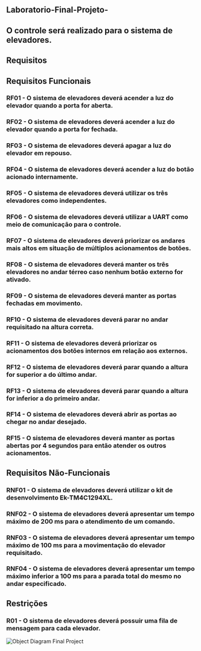 ## Laboratorio-Final-Projeto-
## O controle será realizado para o sistema de elevadores.
## Requisitos
## Requisitos Funcionais
### RF01 - O sistema de elevadores deverá acender a luz do elevador quando a porta for aberta.
### RF02 - O sistema de elevadores deverá acender a luz do elevador quando a porta for fechada.
### RF03 - O sistema de elevadores deverá apagar a luz do elevador em repouso.
### RF04 - O sistema de elevadores deverá acender a luz do botão acionado internamente.
### RF05 - O sistema de elevadores deverá utilizar os três elevadores como independentes.
### RF06 - O sistema de elevadores deverá utilizar a UART como meio de comunicação para o controle.
### RF07 - O sistema de elevadores deverá priorizar os andares mais altos em situação de múltiplos acionamentos de botões.
### RF08 - O sistema de elevadores deverá manter os três elevadores no andar térreo caso nenhum botão externo for ativado.
### RF09 - O sistema de elevadores deverá manter as portas fechadas em movimento.
### RF10 - O sistema de elevadores deverá parar no andar requisitado na altura correta.
### RF11 - O sistema de elevadores deverá priorizar os acionamentos dos botões internos em relação aos externos.
### RF12 - O sistema de elevadores deverá parar quando a altura for superior a do último andar.
### RF13 - O sistema de elevadores deverá parar quando a altura for inferior a do primeiro andar.
### RF14 - O sistema de elevadores deverá abrir as portas ao chegar no andar desejado.
### RF15 - O sistema de elevadores deverá manter as portas abertas por 4 segundos para então atender os outros acionamentos.

## Requisitos Não-Funcionais
### RNF01 - O sistema de elevadores deverá utilizar o kit de desenvolvimento Ek-TM4C1294XL.
### RNF02 - O sistema de elevadores deverá apresentar um tempo máximo de 200 ms para o atendimento de um comando.
### RNF03 - O sistema de elevadores deverá apresentar um tempo máximo de 100 ms para a movimentação do elevador requisitado.
### RNF04 - O sistema de elevadores deverá apresentar um tempo máximo inferior a  100 ms para a parada total do mesmo no andar especificado.


## Restrições
### R01 - O sistema de elevadores deverá possuir uma fila de mensagem para cada elevador.

![Object Diagram Final Project](https://user-images.githubusercontent.com/28169956/129996030-d03b11bd-288e-4cfe-b82d-64f845413ad5.jpg)
